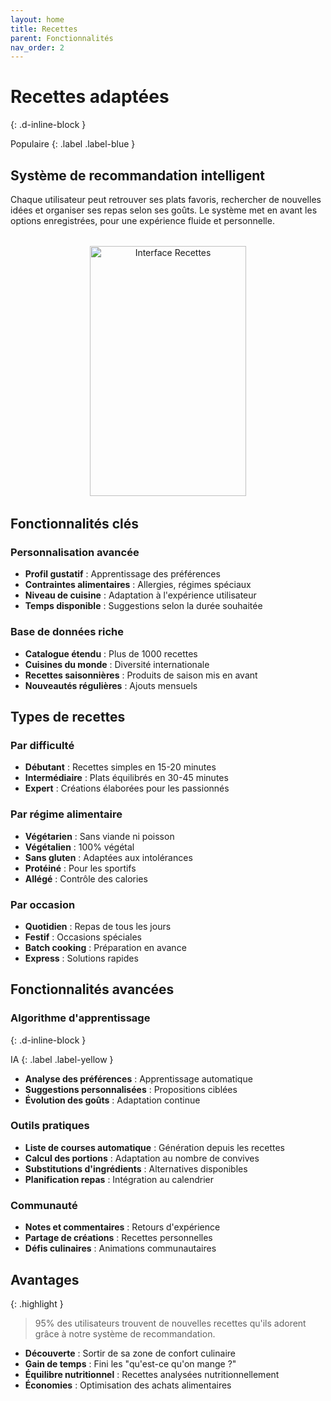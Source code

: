 ```yaml
---
layout: home
title: Recettes
parent: Fonctionnalités
nav_order: 2
---
```


# Recettes adaptées
{: .d-inline-block }

Populaire
{: .label .label-blue }

## Système de recommandation intelligent

Chaque utilisateur peut retrouver ses plats favoris, rechercher de nouvelles idées et organiser ses repas selon ses goûts. Le système met en avant les options enregistrées, pour une expérience fluide et personnelle.

<div style="text-align: center; margin: 2rem 0;">
  <img src="{{ '/assets/image/Recette.jpg' | relative_url }}" alt="Interface Recettes" width="250" height="400" />
</div>

## Fonctionnalités clés

### Personnalisation avancée
- **Profil gustatif** : Apprentissage des préférences
- **Contraintes alimentaires** : Allergies, régimes spéciaux
- **Niveau de cuisine** : Adaptation à l'expérience utilisateur
- **Temps disponible** : Suggestions selon la durée souhaitée

### Base de données riche
- **Catalogue étendu** : Plus de 1000 recettes
- **Cuisines du monde** : Diversité internationale
- **Recettes saisonnières** : Produits de saison mis en avant
- **Nouveautés régulières** : Ajouts mensuels

## Types de recettes

### Par difficulté
- **Débutant** : Recettes simples en 15-20 minutes
- **Intermédiaire** : Plats équilibrés en 30-45 minutes  
- **Expert** : Créations élaborées pour les passionnés

### Par régime alimentaire
- **Végétarien** : Sans viande ni poisson
- **Végétalien** : 100% végétal
- **Sans gluten** : Adaptées aux intolérances
- **Protéiné** : Pour les sportifs
- **Allégé** : Contrôle des calories

### Par occasion
- **Quotidien** : Repas de tous les jours
- **Festif** : Occasions spéciales
- **Batch cooking** : Préparation en avance
- **Express** : Solutions rapides

## Fonctionnalités avancées

### Algorithme d'apprentissage
{: .d-inline-block }

IA
{: .label .label-yellow }

- **Analyse des préférences** : Apprentissage automatique
- **Suggestions personnalisées** : Propositions ciblées
- **Évolution des goûts** : Adaptation continue

### Outils pratiques
- **Liste de courses automatique** : Génération depuis les recettes
- **Calcul des portions** : Adaptation au nombre de convives
- **Substitutions d'ingrédients** : Alternatives disponibles
- **Planification repas** : Intégration au calendrier

### Communauté
- **Notes et commentaires** : Retours d'expérience
- **Partage de créations** : Recettes personnelles
- **Défis culinaires** : Animations communautaires

## Avantages

{: .highlight }
> 95% des utilisateurs trouvent de nouvelles recettes qu'ils adorent grâce à notre système de recommandation.

- **Découverte** : Sortir de sa zone de confort culinaire
- **Gain de temps** : Fini les "qu'est-ce qu'on mange ?"
- **Équilibre nutritionnel** : Recettes analysées nutritionnellement
- **Économies** : Optimisation des achats alimentaires